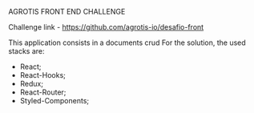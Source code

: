  AGROTIS FRONT END CHALLENGE

Challenge link - https://github.com/agrotis-io/desafio-front 

This application consists in a documents crud
For the solution, the used stacks are: 
- React;
- React-Hooks;
- Redux;
- React-Router;
- Styled-Components;

